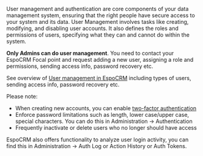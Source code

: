 User management and authentication are core components of your data management system, ensuring that the right people have secure access to your system and its data. User Management involves tasks like creating, modifying, and disabling user accounts. It also defines the roles and permissions of users, specifying what they can and cannot do within the system. 

**Only Admins can do user management**. You need to contact your EspoCRM Focal point and request adding a new user, assigning a role and permissions, sending access info, password recovery etc.


See overview of [User management in EspoCRM](https://docs.espocrm.com/administration/users-management/) including types of users, sending access info, password recovery etc. 

Please note: 
- When creating new accounts, you can enable [two-factor authentication](https://docs.espocrm.com/administration/2fa/)
- Enforce password limitations such as length, lower case/upper case, special characters. You can do this in Administration -> Authentication
- Frequently inactivate or delete users who no longer should have access



EspoCRM also offers functionality to analyze user login activity, you can find this in Administration -> Auth Log or Action History or Auth Tokens.

